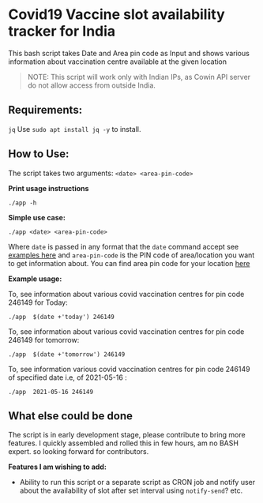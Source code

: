# Covid19 Vaccine slot availability tracker for India

This bash script takes Date and Area pin code as Input and shows various information about vaccination centre available at the given location

> NOTE: This script will work only with Indian IPs, as Cowin API server
> do not allow access from outside India.

## Requirements:
`jq`
Use `sudo apt install jq -y` to install.

## How to Use:

The script takes two arguments:  `<date> <area-pin-code>`

**Print usage instructions**

    ./app -h

**Simple use case:**

    ./app <date> <area-pin-code>


Where `date` is passed in any format that the `date` command accept see [examples here](https://www.gnu.org/software/coreutils/manual/html_node/Examples-of-date.html) and `area-pin-code` is the PIN code of area/location you want to get information about. You can find area pin code for your location [here](http://pincode.india-server.com/) 

**Example usage:**

To, see information about various covid vaccination centres for pin code 246149 for Today: 

    ./app  $(date +'today') 246149

To, see information about various covid vaccination centres for pin code 246149 for tomorrow: 

    ./app  $(date +'tomorrow') 246149

To, see information various covid vaccination centres for pin code 246149 of specified date i.e, of 2021-05-16 :

    ./app  2021-05-16 246149

## What else could be done

The script is in early development stage, please contribute to bring more features. 
I quickly assembled and rolled this in few hours, am no BASH expert. so looking forward for contributors.

**Features I am wishing to add:**

 - Ability to run this script or a separate script as CRON job and notify user about the availability of slot after set interval using `notify-send`? etc.

